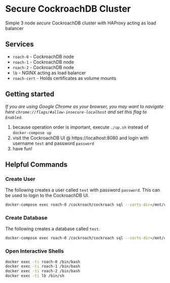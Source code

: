 # Secure CockroachDB Cluster
Simple 3 node *secure* CockroachDB cluster with HAProxy acting as load balancer

## Services
* `roach-0` - CockroachDB node
* `roach-1` - CockroachDB node
* `roach-2` - CockroachDB node
* `lb` - NGINX acting as load balancer
* `roach-cert` - Holds certificates as volume mounts

## Getting started
*If you are using Google Chrome as your browser, you may want to navigate here `chrome://flags/#allow-insecure-localhost` and set this flag to `Enabled`*. 

1) because operation order is important, execute `./up.sh` instead of `docker-compose up`
2) visit the CockroachDB UI @ https://localhost:8080 and login with username `test` and password `password`
3) have fun!

## Helpful Commands

### Create User
The following creates a user called `test` with password `password`.  This can be used to login to the CockroachDB UI.
```bash
docker-compose exec roach-0 /cockroach/cockroach sql --certs-dir=/mnt/certs/roach-0 --host=roach-0 --execute="CREATE USER test WITH PASSWORD 'password';"
```

### Create Database
The following creates a database called `test`.
```bash
docker-compose exec roach-0 /cockroach/cockroach sql --certs-dir=/mnt/certs/roach-0 --host=roach-0 --execute="CREATE DATABASE test;"
```

### Open Interactive Shells
```bash
docker exec -ti roach-0 /bin/bash
docker exec -ti roach-1 /bin/bash
docker exec -ti roach-2 /bin/bash
docker exec -ti lb /bin/sh
```